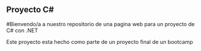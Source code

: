 ## Proyecto C#

#Bienvendo/a a nuestro repositorio de una pagina web para un proyecto de C# con .NET

Este proyecto esta hecho como parte de un proyecto final de un bootcamp
